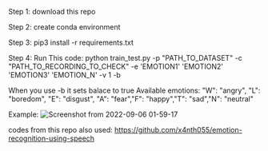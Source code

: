 Step 1: download this repo

Step 2: create conda environment

Step 3: pip3 install -r requirements.txt

Step 4: Run This code: python train_test.py -p "PATH_TO_DATASET" -c "PATH_TO_RECORDING_TO_CHECK" -e 'EMOTION1' 'EMOTION2' 'EMOTION3' 'EMOTION_N' -v 1 -b

When you use -b it sets balace to true
Available emotions:
       "W": "angry", "L": "boredom", "E": "disgust", "A": "fear","F": "happy","T": "sad","N": "neutral"

Example: ![Screenshot from 2022-09-06 01-59-17](https://user-images.githubusercontent.com/62353546/188519159-94fb203b-e703-4d87-b513-a77d55622dcd.png)



codes from this repo also used: https://github.com/x4nth055/emotion-recognition-using-speech
